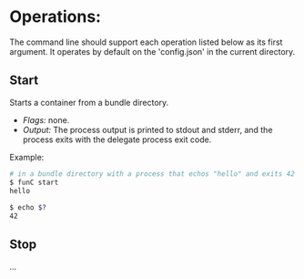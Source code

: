 # Operations: 

The command line should support each operation listed below as its first argument.
It operates by default on the 'config.json' in the current directory.

## Start

Starts a container from a bundle directory. 

* *Flags:* none.
* *Output:* The process output is printed to stdout and stderr, and the process exits with the delegate process exit code.

Example:
```sh
# in a bundle directory with a process that echos "hello" and exits 42
$ funC start
hello
 
$ echo $?
42
```

## Stop

 ...
